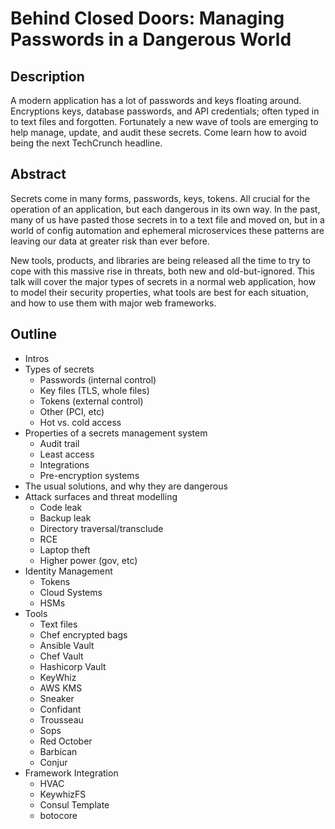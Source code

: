 # Behind Closed Doors: Managing Passwords in a Dangerous World 

## Description

A modern application has a lot of passwords and keys floating around. Encryptions keys, database passwords, and API credentials; often typed in to text files and forgotten. Fortunately a new wave of tools are emerging to help manage, update, and audit these secrets. Come learn how to avoid being the next TechCrunch headline. 

## Abstract

Secrets come in many forms, passwords, keys, tokens. All crucial for the operation of an application, but each dangerous in its own way. In the past, many of us have pasted those secrets in to a text file and moved on, but in a world of config automation and ephemeral microservices these patterns are leaving our data at greater risk than ever before.

New tools, products, and libraries are being released all the time to try to cope with this massive rise in threats, both new and old-but-ignored. This talk will cover the major types of secrets in a normal web application, how to model their security properties, what tools are best for each situation, and how to use them with major web frameworks.

## Outline

* Intros
* Types of secrets
  * Passwords (internal control)
  * Key files (TLS, whole files)
  * Tokens (external control)
  * Other (PCI, etc)
  * Hot vs. cold access
* Properties of a secrets management system
  * Audit trail
  * Least access
  * Integrations
  * Pre-encryption systems
* The usual solutions, and why they are dangerous
* Attack surfaces and threat modelling
  * Code leak
  * Backup leak
  * Directory traversal/transclude
  * RCE
  * Laptop theft
  * Higher power (gov, etc)
* Identity Management
  * Tokens
  * Cloud Systems
  * HSMs
* Tools
  * Text files
  * Chef encrypted bags
  * Ansible Vault
  * Chef Vault
  * Hashicorp Vault
  * KeyWhiz
  * AWS KMS
  * Sneaker
  * Confidant
  * Trousseau
  * Sops
  * Red October
  * Barbican
  * Conjur
* Framework Integration
  * HVAC
  * KeywhizFS
  * Consul Template
  * botocore

